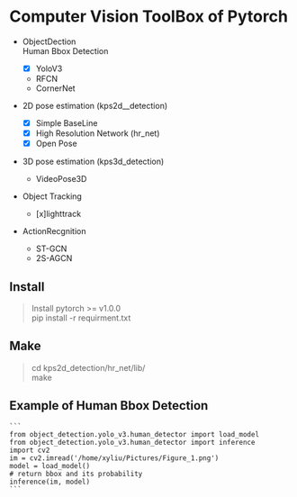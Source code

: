 # Computer Vision ToolBox of Pytorch 

- ObjectDection  
    Human Bbox Detection  
    - [x] YoloV3 
    - RFCN  
    - CornerNet

- 2D pose estimation (kps2d__detection)
    - [x] Simple BaseLine 
    - [x] High Resolution Network (hr_net)
    - [x] Open Pose

- 3D pose estimation (kps3d_detection)
    - VideoPose3D  

- Object Tracking  
    - [x]lighttrack

- ActionRecgnition 
    - ST-GCN  
    - 2S-AGCN



## Install  
> Install pytorch >= v1.0.0  
pip install -r requirment.txt  

## Make  
> cd kps2d_detection/hr_net/lib/  
make  


## Example of Human Bbox Detection  
    ```   
    from object_detection.yolo_v3.human_detector import load_model
    from object_detection.yolo_v3.human_detector import inference
    import cv2
    im = cv2.imread('/home/xyliu/Pictures/Figure_1.png')
    model = load_model()
    # return bbox and its probability
    inference(im, model)
    ```

